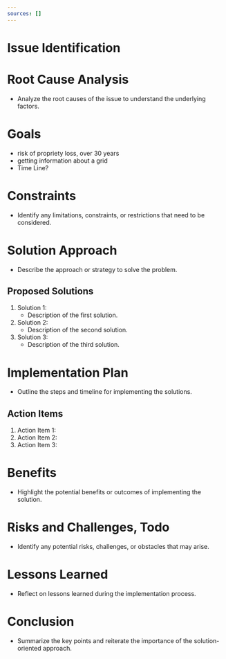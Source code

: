 ```yaml
---
sources: []
---
```


# Issue Identification

# Root Cause Analysis

- Analyze the root causes of the issue to understand the underlying factors.

# Goals

- risk of propriety loss, over 30 years
- getting information about a grid
- Time Line?

# Constraints

- Identify any limitations, constraints, or restrictions that need to be considered.

# Solution Approach

- Describe the approach or strategy to solve the problem.

## Proposed Solutions

1. Solution 1:
   - Description of the first solution.
2. Solution 2:
   - Description of the second solution.
3. Solution 3:
   - Description of the third solution.

# Implementation Plan

- Outline the steps and timeline for implementing the solutions.

## Action Items

1. Action Item 1:
2. Action Item 2:
3. Action Item 3:

# Benefits

- Highlight the potential benefits or outcomes of implementing the solution.

# Risks and Challenges, Todo

- Identify any potential risks, challenges, or obstacles that may arise.

# Lessons Learned

- Reflect on lessons learned during the implementation process.

# Conclusion

- Summarize the key points and reiterate the importance of the solution-oriented approach.
